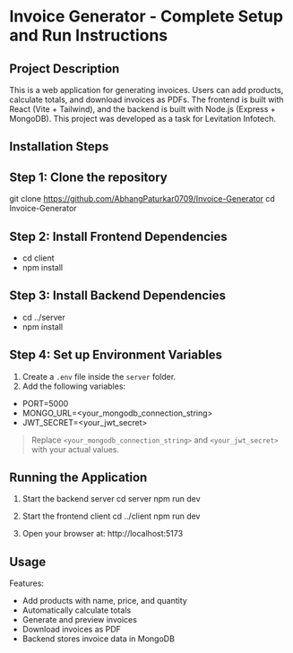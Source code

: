 Invoice Generator - Complete Setup and Run Instructions
===========================================================
Project Description
-------------------
This is a web application for generating invoices. Users can add products, calculate totals, and download invoices as PDFs. The frontend is built with React (Vite + Tailwind), and the backend is built with Node.js (Express + MongoDB). This project was developed as a task for Levitation Infotech.

Installation Steps
------------------

Step 1: Clone the repository
----------------------------
git clone https://github.com/AbhangPaturkar0709/Invoice-Generator
cd Invoice-Generator

Step 2: Install Frontend Dependencies
-------------------------------------
- cd client
- npm install

Step 3: Install Backend Dependencies
------------------------------------
- cd ../server
- npm install

Step 4: Set up Environment Variables
------------------------------------
1. Create a `.env` file inside the `server` folder.
2. Add the following variables:
- PORT=5000
- MONGO_URL=<your_mongodb_connection_string>
- JWT_SECRET=<your_jwt_secret>

> Replace `<your_mongodb_connection_string>` and `<your_jwt_secret>` with your actual values.

Running the Application
-----------------------
1. Start the backend server
cd server
npm run dev

2. Start the frontend client
cd ../client
npm run dev


3. Open your browser at:
http://localhost:5173

Usage
-----
Features:

- Add products with name, price, and quantity
- Automatically calculate totals
- Generate and preview invoices
- Download invoices as PDF
- Backend stores invoice data in MongoDB
